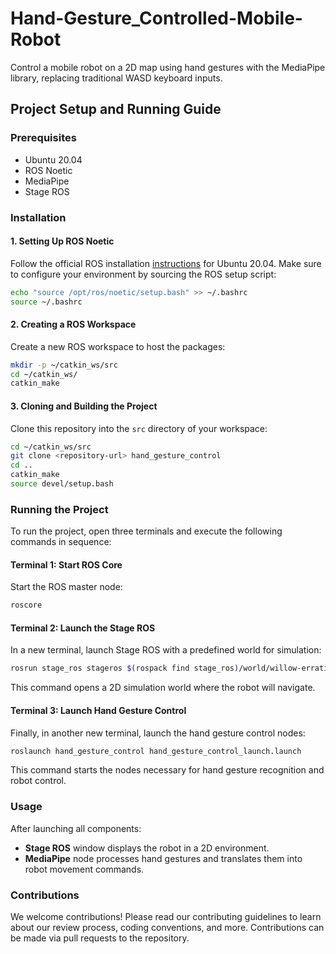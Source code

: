 # Hand-Gesture_Controlled-Mobile-Robot
Control a mobile robot on a 2D map using hand gestures with the MediaPipe library, replacing traditional WASD keyboard inputs.

## Project Setup and Running Guide

### Prerequisites
- Ubuntu 20.04
- ROS Noetic
- MediaPipe
- Stage ROS

### Installation

#### 1. Setting Up ROS Noetic
Follow the official ROS installation [instructions](http://wiki.ros.org/noetic/Installation/Ubuntu) for Ubuntu 20.04. Make sure to configure your environment by sourcing the ROS setup script:
```bash
echo "source /opt/ros/noetic/setup.bash" >> ~/.bashrc
source ~/.bashrc
```

#### 2. Creating a ROS Workspace
Create a new ROS workspace to host the packages:
```bash
mkdir -p ~/catkin_ws/src
cd ~/catkin_ws/
catkin_make
```

#### 3. Cloning and Building the Project
Clone this repository into the `src` directory of your workspace:
```bash
cd ~/catkin_ws/src
git clone <repository-url> hand_gesture_control
cd ..
catkin_make
source devel/setup.bash
```

### Running the Project
To run the project, open three terminals and execute the following commands in sequence:

#### Terminal 1: Start ROS Core
Start the ROS master node:
```bash
roscore
```

#### Terminal 2: Launch the Stage ROS
In a new terminal, launch Stage ROS with a predefined world for simulation:
```bash
rosrun stage_ros stageros $(rospack find stage_ros)/world/willow-erratic.world
```
This command opens a 2D simulation world where the robot will navigate.

#### Terminal 3: Launch Hand Gesture Control
Finally, in another new terminal, launch the hand gesture control nodes:
```bash
roslaunch hand_gesture_control hand_gesture_control_launch.launch
```
This command starts the nodes necessary for hand gesture recognition and robot control.

### Usage
After launching all components:
- **Stage ROS** window displays the robot in a 2D environment.
- **MediaPipe** node processes hand gestures and translates them into robot movement commands.

### Contributions
We welcome contributions! Please read our contributing guidelines to learn about our review process, coding conventions, and more. Contributions can be made via pull requests to the repository.
